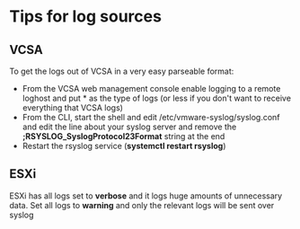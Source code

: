 # Tips for log sources

## VCSA
To get the logs out of VCSA in a very easy parseable format:
* From the VCSA web management console enable logging to a remote loghost and put * as the type of logs (or less if you don't want to receive everything that VCSA logs)
* From the CLI, start the shell and edit /etc/vmware-syslog/syslog.conf and edit the line about your syslog server and remove the __;RSYSLOG_SyslogProtocol23Format__ string at the end
* Restart the rsyslog service (__systemctl restart rsyslog__)

## ESXi
ESXi has all logs set to __verbose__ and it logs huge amounts of unnecessary data.
Set all logs to __warning__ and only the relevant logs will be sent over syslog
